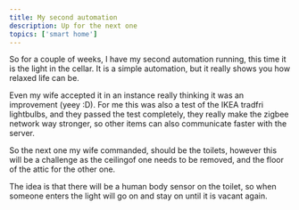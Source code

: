 ```yaml
---
title: My second automation
description: Up for the next one
topics: ['smart home']
---
```


So for a couple of weeks, I have my second automation running, this time it is the light in the cellar.
It is a simple automation, but it really shows you how relaxed life can be.

Even my wife accepted it in an instance really thinking it was an improvement (yeey :D).
For me this was also a test of the IKEA tradfri lightbulbs, and they passed the test completely, they really make the
zigbee network way stronger, so other items can also communicate faster with the server.

So the next one my wife commanded, should be the toilets, however this will be a challenge as the ceilingof one
needs to be removed, and the floor of the attic for the other one.

The idea is that there will be a human body sensor on the toilet, so when someone enters the light will go on
and stay on until it is vacant again.